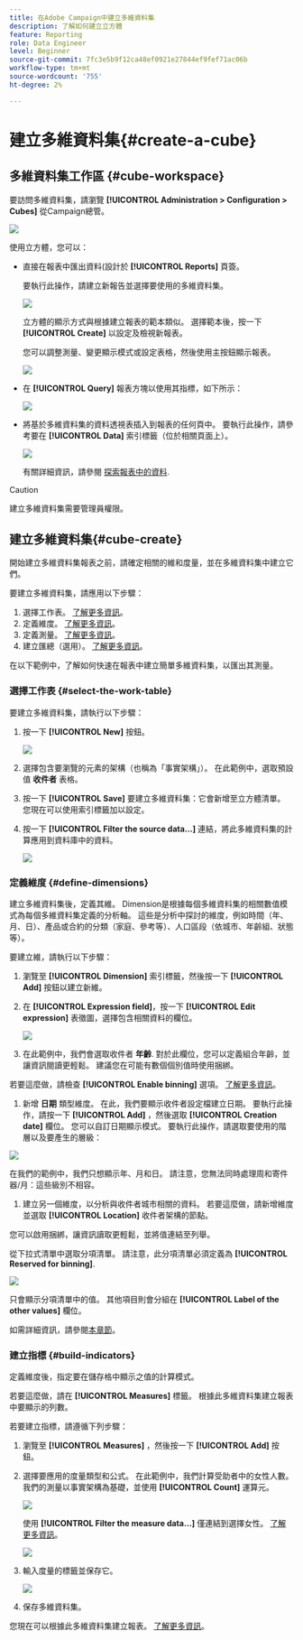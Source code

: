 ```yaml
---
title: 在Adobe Campaign中建立多維資料集
description: 了解如何建立立方體
feature: Reporting
role: Data Engineer
level: Beginner
source-git-commit: 7fc3e5b9f12ca48ef0921e27844ef9fef71ac06b
workflow-type: tm+mt
source-wordcount: '755'
ht-degree: 2%

---
```



# 建立多維資料集{#create-a-cube}

## 多維資料集工作區 {#cube-workspace}

要訪問多維資料集，請瀏覽 **[!UICONTROL Administration > Configuration > Cubes]** 從Campaign總管。

![](assets/cube-node.png)

使用立方體，您可以：

* 直接在報表中匯出資料(設計於 **[!UICONTROL Reports]** 頁簽。

   要執行此操作，請建立新報告並選擇要使用的多維資料集。

   ![](assets/create-new-cube.png)

   立方體的顯示方式與根據建立報表的範本類似。 選擇範本後，按一下 **[!UICONTROL Create]** 以設定及檢視新報表。

   您可以調整測量、變更顯示模式或設定表格，然後使用主按鈕顯示報表。

   ![](assets/display-cube-table.png)

* 在 **[!UICONTROL Query]** 報表方塊以使用其指標，如下所示：

   ![](assets/cube-report-query.png)

* 將基於多維資料集的資料透視表插入到報表的任何頁中。 要執行此操作，請參考要在 **[!UICONTROL Data]** 索引標籤（位於相關頁面上）。

   ![](assets/cube-in-a-report.png)

   有關詳細資訊，請參閱 [探索報表中的資料](cube-tables.md#explore-the-data-in-a-report).


>[!CAUTION]
>
>建立多維資料集需要管理員權限。

## 建立多維資料集{#cube-create}

開始建立多維資料集報表之前，請確定相關的維和度量，並在多維資料集中建立它們。

要建立多維資料集，請應用以下步驟：

1. 選擇工作表。 [了解更多資訊](#select-the-work-table)。
1. 定義維度。 [了解更多資訊](#define-dimensions)。
1. 定義測量。 [了解更多資訊](#build-indicators)。
1. 建立匯總（選用）。 [了解更多資訊](customize-cubes.md#calculate-and-use-aggregates)。

在以下範例中，了解如何快速在報表中建立簡單多維資料集，以匯出其測量。

### 選擇工作表 {#select-the-work-table}

要建立多維資料集，請執行以下步驟：

1. 按一下 **[!UICONTROL New]** 按鈕。

   ![](assets/create-a-cube.png)

1. 選擇包含要瀏覽的元素的架構（也稱為「事實架構」）。 在此範例中，選取預設值 **收件者** 表格。
1. 按一下 **[!UICONTROL Save]** 要建立多維資料集：它會新增至立方體清單。 您現在可以使用索引標籤加以設定。

1. 按一下 **[!UICONTROL Filter the source data...]** 連結，將此多維資料集的計算應用到資料庫中的資料。

   ![](assets/cube-filter-source.png)

### 定義維度 {#define-dimensions}

建立多維資料集後，定義其維。 Dimension是根據每個多維資料集的相關數值模式為每個多維資料集定義的分析軸。 這些是分析中探討的維度，例如時間（年、月、日）、產品或合約的分類（家庭、參考等）、人口區段（依城市、年齡組、狀態等）。

要建立維，請執行以下步驟：

1. 瀏覽至 **[!UICONTROL Dimension]** 索引標籤，然後按一下 **[!UICONTROL Add]** 按鈕以建立新維。
1. 在 **[!UICONTROL Expression field]**，按一下 **[!UICONTROL Edit expression]** 表徵圖，選擇包含相關資料的欄位。

   ![](assets/cube-add-dimension.png)

1. 在此範例中，我們會選取收件者 **年齡**. 對於此欄位，您可以定義組合年齡，並讓資訊閱讀更輕鬆。 建議您在可能有數個個別值時使用捆綁。

若要這麼做，請檢查 **[!UICONTROL Enable binning]** 選項。 [了解更多資訊](customize-cubes.md#data-binning)。

1. 新增 **日期** 類型維度。 在此，我們要顯示收件者設定檔建立日期。 要執行此操作，請按一下 **[!UICONTROL Add]** ，然後選取 **[!UICONTROL Creation date]** 欄位。
您可以自訂日期顯示模式。 要執行此操作，請選取要使用的階層以及要產生的層級：

![](assets/cube-date-dimension.png)

在我們的範例中，我們只想顯示年、月和日。 請注意，您無法同時處理周和寄件器/月：這些級別不相容。

1. 建立另一個維度，以分析與收件者城市相關的資料。 若要這麼做，請新增維度並選取 **[!UICONTROL Location]** 收件者架構的節點。

您可以啟用捆綁，讓資訊讀取更輕鬆，並將值連結至列舉。

從下拉式清單中選取分項清單。 請注意，此分項清單必須定義為 **[!UICONTROL Reserved for binning]**.

![](assets/cube-dimension-with-enum.png)

只會顯示分項清單中的值。 其他項目則會分組在 **[!UICONTROL Label of the other values]** 欄位。

如需詳細資訊，請參閱[本章節](customize-cubes.md#dynamically-manage-bins)。

### 建立指標 {#build-indicators}

定義維度後，指定要在儲存格中顯示之值的計算模式。

若要這麼做，請在 **[!UICONTROL Measures]** 標籤。 根據此多維資料集建立報表中要顯示的列數。

若要建立指標，請遵循下列步驟：

1. 瀏覽至 **[!UICONTROL Measures]** ，然後按一下 **[!UICONTROL Add]** 按鈕。
1. 選擇要應用的度量類型和公式。 在此範例中，我們計算受助者中的女性人數。 我們的測量以事實架構為基礎，並使用 **[!UICONTROL Count]** 運算元。

   ![](assets/cube-new-measure.png)

   使用 **[!UICONTROL Filter the measure data...]** 僅連結到選擇女性。 [了解更多資訊](customize-cubes.md#define-measures)。

   ![](assets/cube-filter-measure-data.png)

1. 輸入度量的標籤並保存它。

   ![](assets/cube-save-measure.png)

1. 保存多維資料集。


您現在可以根據此多維資料集建立報表。 [了解更多資訊](cube-tables.md)。